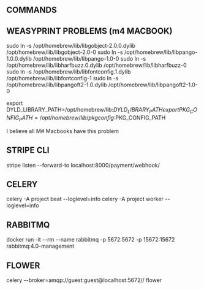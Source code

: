 ## COMMANDS ##

## WEASYPRINT PROBLEMS (m4 MACBOOK) ##
sudo ln -s /opt/homebrew/lib/libgobject-2.0.0.dylib /opt/homebrew/lib/libgobject-2.0-0
sudo ln -s /opt/homebrew/lib/libpango-1.0.0.dylib /opt/homebrew/lib/libpango-1.0-0
sudo ln -s /opt/homebrew/lib/libharfbuzz.0.dylib /opt/homebrew/lib/libharfbuzz-0
sudo ln -s /opt/homebrew/lib/libfontconfig.1.dylib /opt/homebrew/lib/libfontconfig-1
sudo ln -s /opt/homebrew/lib/libpangoft2-1.0.dylib /opt/homebrew/lib/libpangoft2-1.0-0

export DYLD_LIBRARY_PATH=/opt/homebrew/lib:$DYLD_LIBRARY_PATH
export PKG_CONFIG_PATH=/opt/homebrew/lib/pkgconfig:$PKG_CONFIG_PATH

I believe all M# Macbooks have this problem

## STRIPE CLI ##
stripe listen --forward-to localhost:8000/payment/webhook/ 

## CELERY ##
celery -A project beat --loglevel=info
celery -A project worker --loglevel=info

## RABBITMQ ##
docker run -it --rm --name rabbitmq -p 5672:5672 -p 15672:15672 rabbitmq:4.0-management

## FLOWER ##
celery --broker=amqp://guest:guest@localhost:5672// flower

